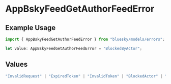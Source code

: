 # AppBskyFeedGetAuthorFeedError

## Example Usage

```typescript
import { AppBskyFeedGetAuthorFeedError } from "bluesky/models/errors";

let value: AppBskyFeedGetAuthorFeedError = "BlockedByActor";
```

## Values

```typescript
"InvalidRequest" | "ExpiredToken" | "InvalidToken" | "BlockedActor" | "BlockedByActor"
```